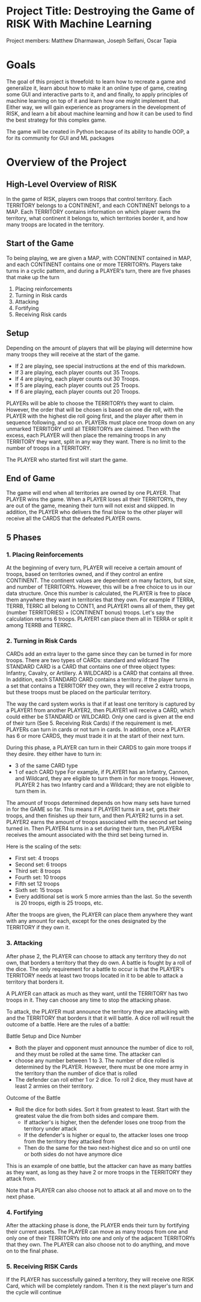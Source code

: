 # Project Title: Destroying the Game of RISK With Machine Learning
Project members: Matthew Dharmawan, Joseph Selfani, Oscar Tapia

# Goals
The goal of this project is threefold: to learn how to recreate a game and generalize it, 
learn about how to make it an online type of game, creating some GUI and interactive parts to it, and 
and finally, to apply principles of machine learning on top of it and learn how one might implement that.
Either way, we will gain experience as programers in the development of RISK, and learn a bit about
machine learning and how it can be used to find the best strategy for this complex game.

The game will be created in Python because of its ability to handle OOP, a for its community for GUI and ML packages


# Overview of the Project

## High-Level Overview of RISK
In the game of RISK, players own troops that control territory. Each TERRITORY belongs to a
CONTINENT, and each CONTINENT belongs to a MAP. Each TERRITORY contains information on which player
owns the territory, what continent it belongs to, which territories border it, and how many troops are 
located in the territory. 

## Start of the Game
To being playing, we are given a MAP, with CONTINENT contained in MAP, and each CONTINENT contains one or
more TERRITORYs. 
Players take turns in a cyclic pattern, and during a PLAYER's turn, there are five phases that make up 
the turn
1. Placing reinforcements
2. Turning in Risk cards
3. Attacking
4. Fortifying
5. Receiving Risk cards

## Setup 
Depending on the amount of players that will be playing will determine how many troops they will receive at the start of the game.
- If 2 are playing, see special instructions at the end of this markdown.
- If 3 are playing, each player counts out 35 Troops.
- If 4 are playing, each player counts out 30 Troops.
- If 5 are playing, each player counts out 25 Troops.
- If 6 are playing, each player counts out 20 Troops.

PLAYERs will be able to choose the TERRITORYs they want to claim. However, the order that will be chosen is based on one die roll,
with the PLAYER with the highest die roll going first, and the player after them in sequence following, and so on. PLAYERs must place
one troop down on any unmarked TERRITORY until all TERRITORYs are claimed. Then with the excess, each PLAYER will then place the remaining
troops in any TERRITORY they want, split in any way they want. There is no limit to the number of troops in a TERRITORY.

The PLAYER who started first will start the game.

## End of Game
The game will end when all territories are owned by one PLAYER. That PLAYER wins the game. When a PLAYER loses all their TERRITORYs, they are out
of the game, meaning their turn will not exist and skipped. In addition, the PLAYER who delivers the final blow to the other player will receive all the
CARDS that the defeated PLAYER owns. 

## 5 Phases

### 1. Placing Reinforcements
At the beginning of every turn, PLAYER will receive a certain amount of troops, based on territories owned, 
and if they control an entire CONTINENT. The continent values are dependent on many factors, but size, and number
of TERRITORYs. However, this will be a free choice to us in our data structure. Once this number is calculated, 
the PLAYER is free to place them anywhere they want in territories that they own. For example if TERRA, TERRB, TERRC 
all belong to CONT1, and PLAYER1 owns all of them, they get (number TERRITORIES) + (CONTINENT bonus) troops. Let's say
the calculation returns 6 troops. PLAYER1 can place them all in TERRA or split it among TERRB and TERRC.

### 2. Turning in Risk Cards
CARDs add an extra layer to the game since they can be turned in for more troops. There are two types of CARDs: standard and wildcard
The STANDARD CARD is a CARD that contains one of three object types: Infantry, Cavalry, or Artillery. A WILDCARD is a CARD that contains 
all three. In addition, each STANDARD CARD contains a territory. If the player turns in a set that contains a TERRITORY they own, they will
receive 2 extra troops, but these troops must be placed on the particular territory.


The way the card system works is that if at least one territory is captured by a PLAYER1 from another PLAYER2, then PLAYER1 will
receive a CARD, which could either be STANDARD or WILDCARD. Only one card is given at the end of their turn (See 5. Receiving Risk Cards) if 
the requirement is met. PLAYERs can turn in cards or not turn in cards. In addition, once a PLAYER has 6 or more CARDS, they must trade it in 
at the start of their next turn.

During this phase, a PLAYER can turn in their CARDS to gain more troops if they desire. they either have to turn in:
- 3 of the same CARD type
- 1 of each CARD type
For example, if PLAYER1 has an Infantry, Cannon, and Wildcard, they are eligible to turn them in for more troops. However, PLAYER 2 has
two Infantry card and a Wildcard; they are not eligible to turn them in.

The amount of troops determined depends on how many sets have turned in for the GAME so far. This means if PLAYER1 turns in a set, gets
their troops, and then finishes up their turn, and then PLAYER2 turns in a set. PLAYER2 earns the amount of troops associated with the 
second set being turned in. Then PLAYER4 turns in a set during their turn, then PLAYER4 receives the amount associated with the third set
being turned in. 

Here is the scaling of the sets:
- First set: 4 troops
- Second set: 6 troops
- Third set: 8 troops
- Fourth set: 10 troops
- Fifth set 12 troops
- Sixth set: 15 troops
- Every additional set is work 5 more armies than the last. So the seventh is 20 troops, eigth is 25 troops, etc.

After the troops are given, the PLAYER can place them anywhere they want with any amount for each, except for the ones 
designated by the TERRITORY if they own it.

### 3. Attacking
After phase 2, the PLAYER can choose to attack any territory they do not own, that borders a territory that they do own.
A battle is fought by a roll of the dice. The only requirement for a battle to occur is that the PLAYER's TERRITORY needs
at least two troops located in it to be able to attack a territory that borders it. 

A PLAYER can attack as much as they want, until the TERRITORY has two troops in it. They can choose any time to stop the 
attacking phase.

To attack, the PLAYER must announce the territory they are attacking with and the TERRITORY that borders it that it will battle.
A dice roll will result the outcome of a battle. Here are the rules of a battle:

Battle Setup and Dice Number
- Both the player and opponent must announce the number of dice to roll, and they must be rolled at the same time. The attacker can
- choose any number between 1 to 3. The number of dice rolled is determined by the PLAYER. However, there must be one more army in 
  the territory than the number of dice that is rolled
- The defender can roll either 1 or 2 dice. To roll 2 dice, they must have at least 2 armies on their territory. 

Outcome of the Battle
- Roll the dice for both sides. Sort it from greatest to least. Start with the greatest value the die from both sides and compare them.
    - If attacker's is higher, then the defender loses one troop from the territory under attack
    - If the defender's is higher or equal to, the attacker loses one troop from the territory they attacked from
    - Then do the same for the two next-highest dice and so on until one or both sides do not have anymore dice

This is an example of one battle, but the attacker can have as many battles as they want, as long as they have 2 or more troops in the TERRITORY
they attack from.

Note that a PLAYER can also choose not to attack at all and move on to the next phase.

### 4. Fortifying
After the attacking phase is done, the PLAYER ends their turn by fortifying their current assets. The PLAYER can move as many troops from one and
only one of their TERRITORYs into one and only of the adjacent TERRITORYs that they own. The PLAYER can also choose not to do anything, and move 
on to the final phase.

### 5. Receiving RISK Cards
If the PLAYER has successfully gained a territory, they will receive one RISK Card, which will be completely random. Then it is the next player's 
turn and the cycle will continue
